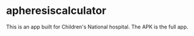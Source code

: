 # apheresiscalculator
This is an app built for Children's National hospital. 
The APK is the full app.
